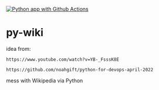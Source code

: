 [![Python app with Github Actions](https://github.com/MarkInNVA/py-wiki/actions/workflows/makefile.yml/badge.svg)](https://github.com/MarkInNVA/py-wiki/actions/workflows/makefile.yml)

# py-wiki  
  idea from: 

    https://www.youtube.com/watch?v=YB-_FsssK8E
    
    https://github.com/noahgift/python-for-devops-april-2022

mess with Wikipedia via Python

